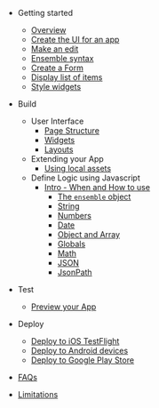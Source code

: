 - Getting started
  - [Overview](getting-started/home.md)
  - [Create the UI for an app](./getting-started/1-create-app)
  - [Make an edit](./getting-started/2-edit)
  - [Ensemble syntax](./getting-started/3-ensemble-syntax)
  - [Create a Form](./getting-started/4-form)
  <!-- - [Handle events](./getting-started/5-actions)-->
  <!-- - [Write code](./getting-started/6-code)-->
  <!-- - [Store data locally](./getting-started/7-storage) -->
  - [Display list of items](./getting-started/8-item-template)
  - [Style widgets](./getting-started/9-styling)

- Build
  - User Interface
    - [Page Structure](build/user-interface/1-page-structure)
    - [Widgets](build/user-interface/2-widgets.md)
    - [Layouts](build/user-interface/3-layouts.md)
  - Extending your App
    - [Using local assets](build/extend/1-local-assets.md)
  - Define Logic using Javascript
    - [Intro - When and How to use](build/javascript/README.md)
      - [The `ensemble` object](build/javascript/Ensemble)
      - [String](build/javascript/String)
      - [Numbers](build/javascript/Numbers)
      - [Date](build/javascript/Date)
      - [Object and Array](build/javascript/MapAndArray)
      - [Globals](build/javascript/Global)
      - [Math](build/javascript/Math)
      - [JSON](build/javascript/JSON)
      - [JsonPath](build/javascript/JsonPath)
- Test
  - [Preview your App](test/1-preview-app.md)
- Deploy
  - [Deploy to iOS TestFlight](deploy/2-ios-appstore.md)
  - [Deploy to Android devices](deploy/3-android-device.md)
  - [Deploy to Google Play Store](deploy/4-android-play-store.md)



<!-- * [Exercises](./exercises/index)
  * [Prerequisite](./exercises/0-prerequisite)
  * [Update the title](./exercises/1-update-app-title)
  * [Add a header](./exercises/2-add-header)
  * [Add location field](./exercises/3-add-location-field)
  * [Display task locations](./exercises/4-display-task-locations)
  * [Final code](./exercises/final-code) -->

- [FAQs](./faq)

- [Limitations](./limitations)
